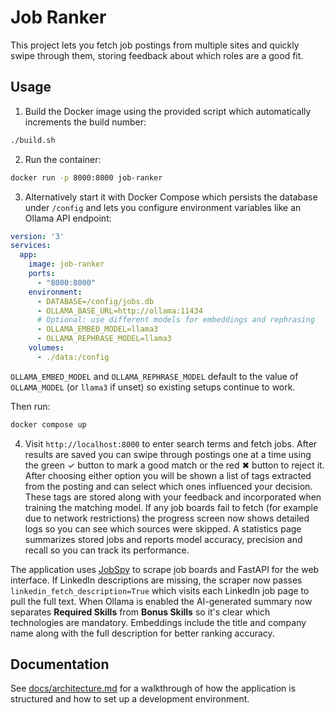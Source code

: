# Job Ranker

This project lets you fetch job postings from multiple sites and quickly swipe through them, storing feedback about which roles are a good fit.

## Usage

1. Build the Docker image using the provided script which automatically
   increments the build number:

```bash
./build.sh
```

2. Run the container:

```bash
docker run -p 8000:8000 job-ranker
```

3. Alternatively start it with Docker Compose which persists the database under `/config` and lets you configure environment variables like an Ollama API endpoint:

```yaml
version: '3'
services:
  app:
    image: job-ranker
    ports:
      - "8000:8000"
    environment:
      - DATABASE=/config/jobs.db
      - OLLAMA_BASE_URL=http://ollama:11434
      # Optional: use different models for embeddings and rephrasing
      - OLLAMA_EMBED_MODEL=llama3
      - OLLAMA_REPHRASE_MODEL=llama3
    volumes:
      - ./data:/config
```

`OLLAMA_EMBED_MODEL` and `OLLAMA_REPHRASE_MODEL` default to the value of
`OLLAMA_MODEL` (or `llama3` if unset) so existing setups continue to work.

Then run:

```bash
docker compose up
```
4. Visit `http://localhost:8000` to enter search terms and fetch jobs.
   After results are saved you can swipe through postings one at a time
   using the green ✓ button to mark a good match or the red ✖ button to
   reject it. After choosing either option you will be shown a list of
   tags extracted from the posting and can select which ones influenced
   your decision. These tags are stored along with your feedback and
   incorporated when training the matching model.
   If any job boards fail to fetch (for example due to network restrictions) the
   progress screen now shows detailed logs so you can see which sources were skipped.
   A statistics page summarizes stored jobs and reports model accuracy, precision and recall so you can track its performance.

The application uses [JobSpy](https://pypi.org/project/python-jobspy/) to scrape
job boards and FastAPI for the web interface. If LinkedIn descriptions are
missing, the scraper now passes `linkedin_fetch_description=True` which visits
each LinkedIn job page to pull the full text. When Ollama is enabled the
AI-generated summary now separates **Required Skills** from **Bonus Skills** so
it's clear which technologies are mandatory. Embeddings include the title and
company name along with the full description for better ranking accuracy.

## Documentation

See [docs/architecture.md](docs/architecture.md) for a walkthrough of how the application is structured and how to set up a development environment.
